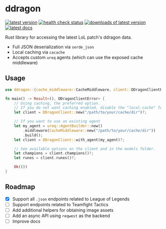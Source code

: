 # ddragon

[![latest version](https://img.shields.io/crates/v/ddragon?style=flat-square)](https://crates.io/crates/ddragon) [![health check status](https://img.shields.io/github/actions/workflow/status/kade-robertson/ddragon/health.yml?label=health&style=flat-square)](https://github.com/kade-robertson/ddragon/actions/workflows/health.yml) [![downloads of latest version](https://img.shields.io/crates/d/ddragon?style=flat-square)](https://crates.io/crates/ddragon) [![latest docs](https://img.shields.io/docsrs/ddragon?style=flat-square)](https://docs.rs/ddragon/latest/ddragon/)

Rust library for accessing the latest LoL patch's ddragon data.

- Full JSON deserialization via `serde_json`
- Local caching via `cacache`
- Accepts custom `ureq` agents (which can use the exposed cache middleware)

## Usage

```rust
use ddragon::{cache_middleware::CacheMiddleware, client::DDragonClientError, DDragonClient};

fn main() -> Result<(), DDragonClientError> {
    // Using caching, the preferred option.
    // If you do not want caching enabled, disable the "local-cache" feature.
    let client = DDragonClient::new("/path/to/your/cache/dir")?;

    // If you want to use an existing agent
    let my_agent = ureq::AgentBuilder::new()
        .middleware(CacheMiddleware::new("/path/to/your/cache/dir"))
        .build();
    let client = DDragonClient::with_agent(my_agent)?;

    // See available options on the client and in the models folder.
    let champions = client.champions()?;
    let runes = client.runes()?;

    Ok(())
}

```

## Roadmap

- [x] Support all `.json` endpoints related to League of Legends
- [ ] Support endpoints related to Teamfight Tactics
- [ ] Add additional helpers for obtaining image assets
- [ ] Add an async API using `reqwest` as the backend
- [ ] Improve docs
